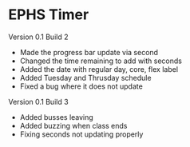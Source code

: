 # EPHS Timer

Version 0.1 Build 2
  - Made the progress bar update via second
  - Changed the time remaining to add with seconds
  - Added the date with regular day, core, flex label
  - Added Tuesday and Thrusday schedule
  - Fixed a bug where it does not update

Version 0.1 Build 3
  - Added busses leaving
  - Added buzzing when class ends
  - Fixing seconds not updating properly
